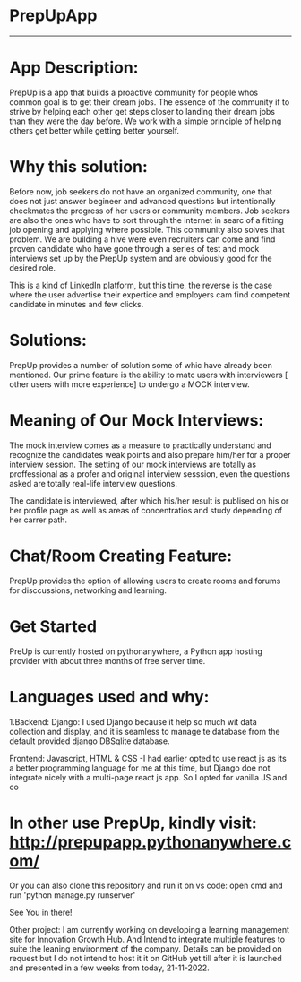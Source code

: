 # PrepUpApp
-------------------------------------------------------------------
# App Description:
PrepUp is a app that builds a proactive community for people whos common goal is to get their dream jobs. The essence of the community if to strive by helping each other get steps closer to landing their dream jobs than they were the day before. We work with a simple principle of helping others get better while getting better yourself.

# Why this solution:
Before now, job seekers do not have an organized community, one that does not just answer begineer and advanced questions but intentionally checkmates the progress of her users or community members. Job seekers are also the ones who have to sort through the internet in searc of a fitting job opening and applying where possible. This community also solves that problem. We are building a hive were even recruiters can come and find proven candidate who have gone through a series of test and mock interviews set up by the PrepUp system and are obviously good for the desired role.

This is a kind of LinkedIn platform, but this time, the reverse is the case where the user advertise their expertice and employers cam find competent candidate in minutes and few clicks.

# Solutions:
PrepUp provides a number of solution some of whic have already been mentioned. Our prime feature is the ability to matc users with interviewers [ other users with more experience] to undergo a MOCK interview.

# Meaning of Our Mock Interviews:
The mock interview comes as a measure to practically understand and recognize the candidates weak points and also prepare him/her for a proper interview session. The setting of our mock interviews are totally as proffessional as a profer and original interview sesssion, even the questions asked are totally real-life interview questions.

The candidate is interviewed, after which his/her result is publised on his or her profile page as well as areas of concentratios and study depending of her carrer path.

# Chat/Room Creating Feature:
PrepUp provides the option of allowing users to create rooms and forums for disccussions, networking and learning.

# Get Started
PreUp is currently hosted on pythonanywhere, a Python app hosting provider with about three months of free server time.

# Languages used and why:
1.Backend: Django: I used Django because it help so much wit data collection and display, and it is seamless to manage te database from the default provided django DBSqlite database.

Frontend: Javascript, HTML & CSS
-I had earlier opted to use react js as its a better programming language for me at this time, but Django doe not integrate nicely with a multi-page react js app. So I opted for vanilla JS and co

# In other use PrepUp, kindly visit: http://prepupapp.pythonanywhere.com/

Or you can also clone this repository and run it on vs code: open cmd and run 'python manage.py runserver'

See You in there!

Other project:
I am currently working on developing a learning management site for Innovation Growth Hub. And Intend to integrate multiple features to suite the leaning environment of the company. Details can be provided on request but I do not intend to host it it on GitHub yet till after it is launched and presented in a few weeks from today, 21-11-2022.
